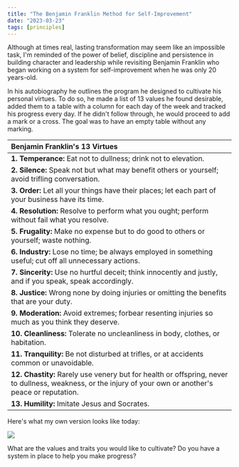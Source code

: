```yaml
---
title: "The Benjamin Franklin Method for Self-Improvement"
date: "2023-03-23"
tags: [principles]
---
```


Although at times real, lasting transformation may seem like an impossible task, I'm reminded of the power of belief, discipline and persistence in building character and leadership while revisiting Benjamin Franklin who began working on a system for self-improvement when he was only 20 years-old.

In his autobiography he outlines the program he designed to cultivate his personal virtues. To do so, he made a list of 13 values he found desirable, added them to a table with a column for each day of the week and tracked his progress every day. If he didn't follow through, he would proceed to add a mark or a cross. The goal was to have an empty table without any marking.

| Benjamin Franklin's 13 Virtues |
| :- |
| **1. Temperance:** Eat not to dullness; drink not to elevation. |
| **2. Silence:** Speak not but what may benefit others or yourself; avoid trifling conversation. |
| **3. Order:** Let all your things have their places; let each part of your business have its time. |
| **4. Resolution:** Resolve to perform what you ought; perform without fail what you resolve. |
| **5. Frugality:** Make no expense but to do good to others or yourself; waste nothing. |
| **6. Industry:** Lose no time; be always employed in something useful; cut off all unnecessary actions. |
| **7. Sincerity:** Use no hurtful deceit; think innocently and justly, and if you speak, speak accordingly. |
| **8. Justice:** Wrong none by doing injuries or omitting the benefits that are your duty. |
| **9. Moderation:** Avoid extremes; forbear resenting injuries so much as you think they deserve. |
| **10. Cleanliness:** Tolerate no uncleanliness in body, clothes, or habitation. |
| **11. Tranquility:** Be not disturbed at trifles, or at accidents common or unavoidable. |
| **12. Chastity:** Rarely use venery but for health or offspring, never to dullness, weakness, or the injury of your own or another's peace or reputation. |
| **13. Humility:** Imitate Jesus and Socrates. |


Here's what my own version looks like today:

![](https://user-images.githubusercontent.com/6923650/227373891-387684c0-413f-4d5b-b23f-3833577475dc.png)

What are the values and traits you would like to cultivate? Do you have a system in place to help you make progress?
